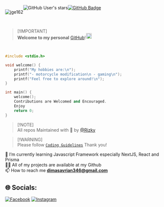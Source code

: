 <div style="display: flex;">
<p align="left"> 
  <img src="https://komarev.com/ghpvc/?username=jge162&label=Profile%20views&color=0e75b6&style=flat" alt="jge162" /> 
</p><img src="https://img.shields.io/github/stars/jge162?style=social" alt="GitHub User's stars">
  <a href="https://github.com/hellookii?tab=followers"><img src="https://img.shields.io/github/followers/hellookii?label=Followers&style=social" alt="GitHub Badge"></a>
</div><br>

>[!IMPORTANT]\
>**Welcome to my personal** [GitHub](https://github.com/hellookii)!<img src="https://camo.githubusercontent.com/c05b8e6f41e6e75b664d121f193fc3640f21b5f8ea0182efab1d2a8204e59caf/68747470733a2f2f62696f2e6c696e6b63646e2e746f2f696e73746162696f2e63632f7374617469632f696d616765732f6261636b2f747769747465725f69636f6e2e706e67" align="bottom" height="18" width="18" style="max-width: 100%; position: relative; left: 1px; top: -2px;"> 

<br> <!-- Empty line -->

```CPP
#include <stdio.h>

void welcome() {
    printf("My hobbies are:\n");
    printf("- motorcycle modification\n - gaming\n");
    printf("Feel free to explore around!\n");
}

int main() {
    welcome();
    Contributions are Welcomed and Encouraged.
    Enjoy
    return 0;
}

```

>[!NOTE]\
>All repos Maintained with 💙 by [@Rizky](https://github.com/hellookii)

>[!WARNING]\
>Please follow [`Coding Guidelines`](https://github.com/hellookii/hellookii/blob/main/coding_guidelines.md) Thank you! 

🌱 I’m currently learning Javascript Framework especially NextJS, React and Prisma<br>👨‍💻 All of my projects are available at my Github<br> 📫 How to reach me <strong>dimasavrian346@gmail.com</strong>

## 🌐 Socials:
[![Facebook](https://img.shields.io/badge/Facebook-%231877F2.svg?logo=Facebook&logoColor=white)](https://facebook.com/dimasavrian.fachriza) [![Instagram](https://img.shields.io/badge/Instagram-%23E4405F.svg?logo=Instagram&logoColor=white)](https://instagram.com/fforfachriza) 
